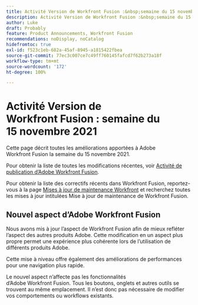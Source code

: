 ```yaml
---
title: Activité Version de Workfront Fusion :&nbsp;semaine du 15 novembre2021
description: Activité Version de Workfront Fusion :&nbsp;semaine du 15 novembre2021
author: Luke
draft: Probably
feature: Product Announcements, Workfront Fusion
recommendations: noDisplay, noCatalog
hidefromtoc: true
exl-id: f523c1eb-682a-45af-8945-a1815422fbea
source-git-commit: 77ec3c007ce7c49ff760145fafcd7f62b273a18f
workflow-type: tm+mt
source-wordcount: '172'
ht-degree: 100%

---
```


# Activité Version de Workfront Fusion : semaine du 15 novembre 2021

Cette page décrit toutes les améliorations apportées à Adobe Workfront Fusion la semaine du 15 novembre 2021.

Pour obtenir la liste de toutes les modifications récentes, voir [Activité de publication d’Adobe Workfront Fusion](/help/workfront-fusion/fusion-product-releases/fusion-release-activity.md).

Pour obtenir la liste des correctifs récents dans Workfront Fusion, reportez-vous à la page [Mises à jour de maintenance Workfront](https://experienceleague.adobe.com/docs/workfront-known-issues/releases/current-updates.html) et recherchez toutes les mises à jour intitulées Mise à jour de maintenance de Workfront Fusion.

## Nouvel aspect d’Adobe Workfront Fusion

Nous avons mis à jour l’aspect de Workfront Fusion afin de mieux refléter l’aspect des autres produits Adobe. Cette modification en un aspect plus propre permet une expérience plus cohérente lors de l’utilisation de différents produits Adobe.

Cette mise à niveau offre également des améliorations de performances pour une navigation plus rapide.

Le nouvel aspect n’affecte pas les fonctionnalités d’Adobe Workfront Fusion. Tous les boutons, onglets et autres outils se trouvent au même emplacement. Il n’est donc pas nécessaire de modifier vos comportements ou workflows existants.
